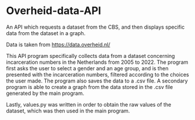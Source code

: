 # Overheid-data-API

An API which requests a dataset from the CBS, and then displays specific data from the dataset in a graph.

Data is taken from https://data.overheid.nl/

This API program specifically collects data from a dataset concerning incarceration numbers in the Netherlands from 2005 to 2022.
The program first asks the user to select a gender and an age group, and is then presented with the incarceration numbers, filtered according to the choices the user made.
The program also saves the data to a .csv file.
A secondary program is able to create a graph from the data stored in the .csv file generated by the main program.

Lastly, values.py was written in order to obtain the raw values of the dataset, which was then used in the main program.

